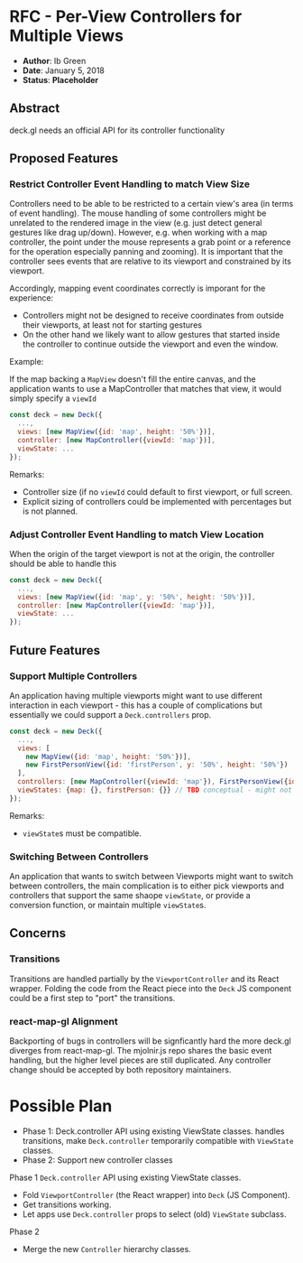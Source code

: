 # RFC - Per-View Controllers for Multiple Views

* **Author**: Ib Green
* **Date**: January 5, 2018
* **Status**: **Placeholder**


## Abstract

deck.gl needs an official API for its controller functionality


## Proposed Features

### Restrict Controller Event Handling to match View Size

Controllers need to be able to be restricted to a certain view's area (in terms of event handling). The mouse handling of some controllers might be unrelated to the rendered image in the view (e.g. just detect general gestures like drag up/down). However, e.g. when working with a map controller, the point under the mouse represents a grab point or a reference for the operation especially panning and zooming). It is important that the controller sees events that are relative to its viewport and constrained by its viewport.

Accordingly, mapping event coordinates correctly is imporant for the experience:
* Controllers might not be designed to receive coordinates from outside their viewports, at least not for starting gestures
* On the other hand we likely want to allow gestures that started inside the controller to continue outside the viewport and even the window.

Example:

If the map backing a `MapView` doesn't fill the entire canvas, and the application wants to use a MapController that matches that view, it would simply specify a `viewId`
```js
const deck = new Deck({
  ...,
  views: [new MapView({id: 'map', height: '50%'})],
  controller: [new MapController({viewId: 'map'})],
  viewState: ...
});
```
Remarks:
* Controller size (if no `viewId` could default to first viewport, or full screen.
* Explicit sizing of controllers could be implemented with percentages but is not planned.


### Adjust Controller Event Handling to match View Location

When the origin of the target viewport is not at the origin, the controller should be able to handle this
```js
const deck = new Deck({
  ...,
  views: [new MapView({id: 'map', y: '50%', height: '50%'})],
  controller: [new MapController({viewId: 'map'})],
  viewState: ...
});
```

## Future Features

### Support Multiple Controllers

An application having multiple viewports might want to use different interaction in each viewport - this has a couple of complications but essentially we could support a `Deck.controllers` prop.
```js
const deck = new Deck({
  ...,
  views: [
  	new MapView({id: 'map', height: '50%'})],
  	new FirstPersonView({id: 'firstPerson', y: '50%', height: '50%'})
  ],
  controllers: [new MapController({viewId: 'map'}), FirstPersonView({id: 'first-person'})],
  viewStates: {map: {}, firstPerson: {}} // TBD conceptual - might not be a map
});
```
Remarks:
* `viewState`s must be compatible.


### Switching Between Controllers

An application that wants to switch between Viewports might want to switch between controllers, the main complication is to either pick viewports and controllers that support the same shaope `viewState`, or provide a conversion function, or maintain multiple `viewState`s.


## Concerns

### Transitions

Transitions are handled partially by the `ViewportController` and its React wrapper. Folding the code from the React piece into the `Deck` JS component could be a first step to "port" the transitions.

### react-map-gl Alignment

Backporting of bugs in controllers will be signficantly hard the more deck.gl diverges from react-map-gl. The mjolnir.js repo shares the basic event handling, but the higher level pieces are still duplicated. Any controller change should be accepted by both repository maintainers.


# Possible Plan

- Phase 1: Deck.controller API using existing ViewState classes. handles transitions, make `Deck.controller` temporarily compatible with `ViewState` classes.
- Phase 2: Support new controller classes

Phase 1 `Deck.controller` API using existing ViewState classes.
* Fold `ViewportController` (the React wrapper) into `Deck` (JS Component).
* Get transitions working.
* Let apps use `Deck.controller` props to select (old) `ViewState` subclass.

Phase 2
* Merge the new `Controller` hierarchy classes.
